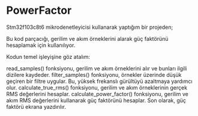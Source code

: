 # PowerFactor

Stm32f103c8t6 mikrodenetleyicisi kullanarak yaptığım bir projeden; 

Bu kod parçacığı, gerilim ve akım örneklerini alarak güç faktörünü hesaplamak için kullanılıyor. 

Kodun temel işleyişine göz atalım:

read_samples() fonksiyonu, gerilim ve akım örneklerini alır ve bunları ilgili dizilere kaydeder.
filter_samples() fonksiyonu, örnekler üzerinde düşük geçiren bir filtre uygular. Bu, yüksek frekanslı gürültüyü azaltmaya yardımcı olur.
calculate_true_rms() fonksiyonu, gerilim ve akım örneklerinin gerçek RMS değerlerini hesaplar.
calculate_power_factor() fonksiyonu, gerilim ve akım RMS değerlerini kullanarak güç faktörünü hesaplar.
Son olarak, güç faktörü ekrana yazdırılır.

